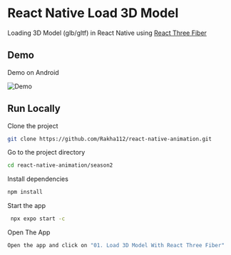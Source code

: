 # React Native Load 3D Model

Loading 3D Model (glb/gltf) in React Native using [React Three Fiber](https://docs.pmnd.rs/react-three-fiber/getting-started/introduction)

## Demo

Demo on Android

![Demo](https://github.com/Rakha112/react-native-animation/blob/main/season2/app/3dModel/Demo.gif)

## Run Locally

Clone the project

```bash
git clone https://github.com/Rakha112/react-native-animation.git
```

Go to the project directory

```bash
cd react-native-animation/season2
```

Install dependencies

```bash
npm install
```

Start the app

```bash
 npx expo start -c
```

Open The App

```bash
Open the app and click on "01. Load 3D Model With React Three Fiber"
```
